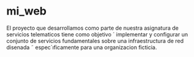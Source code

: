 # mi_web
El proyecto que desarrollamos como parte de nuestra asignatura de servicios telematicos tiene como objetivo ´
implementar y configurar un conjunto de servicios fundamentales sobre una infraestructura de red disenada ˜
espec´ıficamente para una organizacion ficticia.
